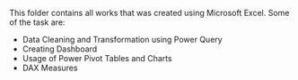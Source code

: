 This folder contains all works that was created using Microsoft Excel. Some of the task are:
- Data Cleaning and Transformation using Power Query
- Creating Dashboard
- Usage of Power Pivot Tables and Charts
- DAX Measures

